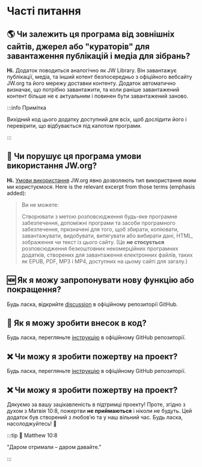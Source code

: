 # Часті питання

## :earth_americas: Чи залежить ця програма від зовнішніх сайтів, джерел або "кураторів" для завантаження публікацій і медіа для зібрань?

**Ні.** Додаток поводиться аналогічно як JW Library. Він завантажує публікації, медіа, та інший котент безпосередньо з офіційного вебсайту JW.org та його мережу доставки контенту. Додаток автоматично визначає, що потрібно завантажити, та коли раніше завантажений контент більше не є актуальним і повинен бути завантажений заново.

:::info Примітка

Вихідний код цього додатку доступний для всіх, щоб дослідити його і перевірити, що відбувається під капотом програми.

:::

## :thinking: Чи порушує ця програма умови використання JW.org?

**Ні.** [Умови використання](https://www.jw.org/finder?docid=1011511\&prefer=content) JW.org явно дозволяють тип використання яким ми користуємося. Here is the relevant excerpt from those terms (emphasis added):

> Ви не можете:
>
> Створювати з метою розповсюдження будь-яке програмне забезпечення, допоміжні програми та засоби програмного забезпечення, призначені для того, щоб збирати, копіювати, завантажувати, видобувати, витягувати або вибирати дані, HTML, зображення чи текст із цього сайту. (Це **не стосується** розповсюдження безкоштовних некомерційних програмних додатків, створених для завантаження електронних файлів, таких як EPUB, PDF, MP3 і MP4, доступних на цьому сайті для загалу.)

## :new: Як я можу запропонувати нову функцію або покращення?

Будь ласка, відкрийте [discussion](https://github.com/sircharlo/meeting-media-manager/discussions) в офіційному репозиторії GitHub.

## :handshake: Як я можу зробити внесок в код?

Будь ласка, перегляньте [інструкцію](https://github.com/sircharlo/meeting-media-manager/blob/master/CONTRIBUTING.md) в офіційному GitHub репозиторії.

## :x: Чи можу я зробити пожертву на проект?

Будь ласка, перегляньте [інструкцію](https://github.com/sircharlo/meeting-media-manager/blob/master/CONTRIBUTING.md) в офіційному GitHub репозиторії.

## :x: Чи можу я зробити пожертву на проект?

Дякуємо за вашу зацікавленість в підтримці проекту! Проте, згідно з духом з Матвія 10:8, пожертви **не приймаються** і ніколи не будуть. Цей додаток був створений з любовʼю та у наш вільний час. Будь ласка, насолоджуйтесь! :tada:

:::tip :book: Matthew 10:8

"Даром отримали – даром давайте."

:::
